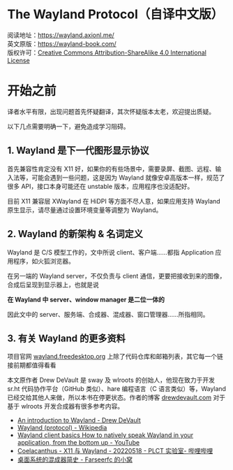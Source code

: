 # The Wayland Protocol（自译中文版）

阅读地址：https://wayland.axionl.me/  
英文原版：https://wayland-book.com/  
版权许可：[Creative Commons Attribution-ShareAlike 4.0 International License][copyright]

# 开始之前

译者水平有限，出现问题首先怀疑翻译，其次怀疑版本太老，欢迎提出质疑。

以下几点需要明确一下，避免造成学习阻碍。

## 1. Wayland 是下一代图形显示协议

首先兼容性肯定没有 X11 好，如果你的有些场景中，需要录屏、截图、远程、输入法等，可能会遇到一些问题，这是因为 Wayland 就像安卓高版本一样，规范了很多 API，接口本身可能还在 unstable 版本，应用程序也没适配好。

目前 X11 兼容层 XWayland 在 HiDPI 等方面不尽人意，如果应用支持 Wayland 原生显示，请尽量通过设置环境变量等调整为 Wayland。

## 2. Wayland 的新架构 & 名词定义

Wayland 是 C/S 模型工作的，文中所说 client、客户端……都指 Application 应用程序，如火狐浏览器。

在另一端的 Wayland server，不仅负责与 client 通信，更要把接收到来的图像，合成后呈现到显示器上，也就是说

**在 Wayland 中 server、window manager 是二位一体的**

因此文中的 server、服务端、合成器、混成器、窗口管理器……所指相同。

## 3. 有关 Wayland 的更多资料

项目官网 [wayland.freedesktop.org][wayland-offical] 上除了代码仓库和邮箱列表，其它每一个链接前期都值得看看

本文原作者 Drew DeVault 是 sway 及 wlroots 的创始人，他现在致力于开发 sr.ht 代码协作平台（GitHub 类似）、hare 编程语言（C 语言类似）等，Wayland 已经交给其他人来做，所以本书在停更状态。作者的博客 [drewdevault.com][drewdevault] 对于基于 wlroots 开发合成器有很多参考内容。

- [An introduction to Wayland - Drew DeVault][1]
- [Wayland (protocol) - Wikipedia][2]
- [Wayland client basics How to natively speak Wayland in your application, from the bottom up - YouTube][3]
- [Coelacanthus - X11 与 Wayland - 20220518 - PLCT 实验室- 哔哩哔哩][4]
- [桌面系统的混成器简史 - Farseerfc 的小窝][5]

[copyright]: http://creativecommons.org/licenses/by-sa/4.0/
[wayland-offical]: https://wayland.freedesktop.org/
[drewdevault]: https://drewdevault.com/
[1]: https://drewdevault.com/2017/06/10/Introduction-to-Wayland.html
[2]: https://en.wikipedia.org/wiki/Wayland_(protocol)
[3]: https://www.youtube.com/watch?v=KbryyNrMYl4
[4]: https://www.bilibili.com/video/BV1sS4y187Vr/
[5]: https://farseerfc.me/zhs/brief-history-of-compositors-in-desktop-os.html
